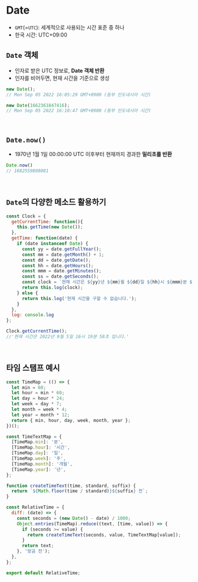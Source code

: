 # Date

- `GMT`(=`UTC`): 세계적으로 사용되는 시간 표준 중 하나
- 한국 시간: UTC+09:00

## `Date` 객체

- 인자로 받은 UTC 정보로, **Date 객체 반환**
- 인자를 비어두면, 현재 시간을 기준으로 생성

```js
new Date();
// Mon Sep 05 2022 16:05:29 GMT+0900 (동부 인도네시아 시간)

new Date(1662361847416);
// Mon Sep 05 2022 16:10:47 GMT+0900 (동부 인도네시아 시간)
```

<br>

## `Date.now()`

- 1970년 1월 1일 00:00:00 UTC 이후부터 현재까지 경과한 **밀리초를 반환**

```js
Date.now()
// 1682559808081
```

<br>

## `Date`의 다양한 메소드 활용하기

```js
const Clock = {
  getCurrentTime: function(){
    this.getTime(new Date());
  },
  getTime: function(date) {
    if (date instanceof Date) {
      const yy = date.getFullYear();
      const mm = date.getMonth() + 1;
      const dd = date.getDate();
      const hh = date.getHours();
      const mmm = date.getMinutes();
      const ss = date.getSeconds();
      const clock = `현재 시간은 ${yy}년 ${mm}월 ${dd}일 ${hh}시 ${mmm}분 ${ss}초 입니다.`;
      return this.log(clock);
    } else {
      return this.log('현재 시간을 구할 수 없습니다.');
    }
  },
  log: console.log
};
```

```js
Clock.getCurrentTime();
//'현재 시간은 2022년 9월 5일 16시 19분 58초 입니다.'
```

<br>

## 타임 스탬프 예시

```js
const TimeMap = (() => {
  let min = 60;
  let hour = min * 60;
  let day = hour * 24;
  let week = day * 7;
  let month = week * 4;
  let year = month * 12;
  return { min, hour, day, week, month, year };
})();

const TimeTextMap = {
  [TimeMap.min]: '분',
  [TimeMap.hour]: '시간',
  [TimeMap.day]: '일',
  [TimeMap.week]: '주',
  [TimeMap.month]: '개월',
  [TimeMap.year]: '년',
};

function createTimeText(time, standard, suffix) {
  return `${Math.floor(time / standard)}${suffix} 전`;
}

const RelativeTime = {
  diff: (date) => {
    const seconds = (new Date() - date) / 1000;
    Object.entries(TimeMap).reduce((text, [time, value]) => {
      if (seconds >= value) {
        return createTimeText(seconds, value, TimeTextMap[value]);
      }
      return text;
    }, '방금 전');
  },
};

export default RelativeTime;
```

</details>
